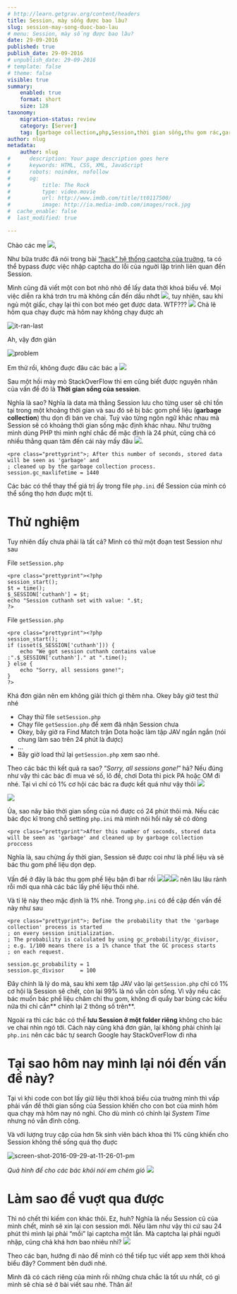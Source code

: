 ```yaml
---
# http://learn.getgrav.org/content/headers
title: Session, mày sống được bao lâu?
slug: session-may-song-duoc-bao-lau
# menu: Session, mày sống được bao lâu?
date: 29-09-2016
published: true
publish_date: 29-09-2016
# unpublish_date: 29-09-2016
# template: false
# theme: false
visible: true
summary:
    enabled: true
    format: short
    size: 128
taxonomy:
    migration-status: review
    category: [Server]
    tag: [garbage collection,php,Session,thời gian sống,thu gom rác,garbage collection,php,Session,thời gian sống,thu gom rác]
author: nlug
metadata:
    author: nlug
#      description: Your page description goes here
#      keywords: HTML, CSS, XML, JavaScript
#      robots: noindex, nofollow
#      og:
#          title: The Rock
#          type: video.movie
#          url: http://www.imdb.com/title/tt0117500/
#          image: http://ia.media-imdb.com/images/rock.jpg
#  cache_enable: false
#  last_modified: true

---
```


Chào các mẹ ![](http://cuthanh.com/wp-content/uploads/lm-easy-emoticons/emoticons-custom/a2b20fedb8f910c6d52ffeb6a30af1b8.png),

Như bữa trước đã nói trong bài [“hack” hệ thống captcha của truờng](http://cuthanh.com/technology/hack-thong-captcha-cua-truong), ta có thể bypass được việc nhập captcha do lỗi của nguời lập trình liên quan đến Session.

Mình cũng đã viết một con bot nhỏ nhỏ để lấy data thời khoá biểu về. Mọi việc diễn ra khá trơn tru mà không cần đến dầu nhớt ![](http://cuthanh.com/wp-content/uploads/lm-easy-emoticons/emoticons-custom/9ea612b30dc12f06939a01c96f151dc3.png), tuy nhiên, sau khi ngủ một giấc, chạy lại thì con bot méo get được data. WTF??? ![](http://cuthanh.com/wp-content/uploads/lm-easy-emoticons/emoticons-custom/0dd17a12d85d368fd9f09090b1a961a7.png) Chả lẽ hôm qua chạy đuợc mà hôm nay không chạy được ah

![it-ran-last](http://cuthanh.com/wp-content/uploads/2016/09/it-ran-last.jpg)

Ah, vậy đơn giản

![problem](http://cuthanh.com/wp-content/uploads/2016/09/problem-1.jpeg)

Em thử rồi, không đuợc đâu các bác ạ ![](http://cuthanh.com/wp-content/uploads/lm-easy-emoticons/emoticons-custom/080861c0c12b3c87e3cb77a2d91754b8.png)

Sau một hồi mày mò StackOverFlow thì em cũng biết được nguyên nhân của vấn đề đó là **Thời gian sống của session**.

Nghĩa là sao? Nghĩa là data mà thằng Session lưu cho từng user sẽ chỉ tồn tại trong một khoảng thời gian và sau đó sẽ bị bác gom phế liệu (**garbage collection**) thu dọn đi bán ve chai. Tuỳ vào từng ngôn ngữ khác nhau mà Session sẽ có khoảng thời gian sống mặc định khác nhau. Như trường mình dùng PHP thì mình nghĩ chắc để mặc định là 24 phút, cũng chả có nhiều thằng quan tâm đến cái này mấy đâu ![](http://cuthanh.com/wp-content/uploads/lm-easy-emoticons/emoticons-custom/b5832fef30eaf55643c1756ec601702d.png).

 
    <pre class="prettyprint">; After this number of seconds, stored data will be seen as 'garbage' and
    ; cleaned up by the garbage collection process.
    session.gc_maxlifetime = 1440

Các bác có thể thay thế giá trị ấy trong file `php.ini` để Session của mình có thể sống thọ hơn đuợc một tí.

# Thử nghiệm

Tuy nhiên đấy chưa phải là tất cả? Mình có thử một đoạn test Session như sau

File `setSession.php`

 
    <pre class="prettyprint"><?php
    session_start();
    $t = time();
    $_SESSION['cuthanh'] = $t;
    echo "Session cuthanh set with value: ".$t;
    ?>

File `getSession.php`

 
    <pre class="prettyprint"><?php
    session_start();
    if (isset($_SESSION['cuthanh'])) {
        echo "We got session cuthanh contains value :".$_SESSION['cuthanh']." at ".time();
    } else {
        echo "Sorry, all sessions gone!";
    }
    ?>

Khá đơn giản nên em không giải thích gì thêm nha. Okey bây giờ test thử nhé

- Chạy thử file `setSession.php`
- Chạy file `getSession.php` để xem đã nhận Session chưa
- Okey, bây giờ ra Find Match trận Dota hoặc làm tập JAV ngắn ngắn (nói chung làm sao trên 24 phút là được)
- …
- Bây giờ load thử lại `getSession.php` xem sao nhé.

Theo các bác thì kết quả ra sao? “*Sorry, all sessions gone!*” hả? Nếu đúng như vậy thì các bác đi mua vé số, lô đề, chơi Dota thì pick PA hoặc OM đi nhé. Tại vì chỉ có 1% cơ hội các bác ra đuợc kết quá như vậy thôi ![](http://cuthanh.com/wp-content/uploads/lm-easy-emoticons/emoticons-custom/6ef225eb223b6df4166606abf92bde83.png)

![](https://i.ytimg.com/vi/h5I5UYxajnQ/maxresdefault.jpg)

Ủa, sao nãy bảo thời gian sống của nó được có 24 phút thôi mà. Nếu các bác đọc kĩ trong chỗ setting `php.ini` mà mình nói hồi nãy sẽ có dòng

 
    <pre class="prettyprint">After this number of seconds, stored data will be seen as 'garbage' and cleaned up by garbage collection proccess

Nghĩa là, sau chừng ấy thời gian, Session sẽ được coi như là phế liệu và sẽ bác thu gom phế liệu dọn dẹp.

Vấn đề ở đây là bác thu gom phế liệu bận đi bar rồi ![](http://cuthanh.com/wp-content/uploads/lm-easy-emoticons/emoticons-custom/3182d42b9326c68c9a456df369ea9898.png)![](http://cuthanh.com/wp-content/uploads/lm-easy-emoticons/emoticons-custom/3182d42b9326c68c9a456df369ea9898.png)![](http://cuthanh.com/wp-content/uploads/lm-easy-emoticons/emoticons-custom/3182d42b9326c68c9a456df369ea9898.png) nên lâu lâu rảnh rỗi mới qua nhà các bác lấy phế liệu thôi nhé.



Và tỉ lệ này theo mặc định là 1% nhé. Trong `php.ini` có đề cập đến vấn đề này như sau

 
    <pre class="prettyprint">; Define the probability that the 'garbage collection' process is started
    ; on every session initialization.
    ; The probability is calculated by using gc_probability/gc_divisor,
    ; e.g. 1/100 means there is a 1% chance that the GC process starts
    ; on each request.
    
    session.gc_probability = 1
    session.gc_divisor     = 100

Đây chính là lý do mà, sau khi xem tập JAV vào lại `getSession.php` chỉ có 1% cơ hội là Session sẽ chết, còn lại 99% là nó vẫn còn sống. Vì vậy nếu các bác muốn bác phế liệu chăm chỉ thu gom, không đi quẩy bar bủng các kiểu nữa thì chỉ cần** chỉnh lại 2 thông số trên**.

Ngoài ra thì các bác có thể **lưu Session ở một folder riêng** không cho bác ve chai nhìn ngó tới. Cách này cũng khá đơn giản, lại không phải chỉnh lại `php.ini` nên các bác tự search Google hay StackOverFlow đi nha

# Tại sao hôm nay mình lại nói đến vấn đề này?

Tại vì khi code con bot lấy giữ liệu thời khoá biểu của truờng mình thì vấp phải vấn đề thời gian sống của Session khiến cho con bot của mình hôm qua chạy mà hôm nay nó nghỉ. Cho dù mình có chỉnh lại *System Time* nhưng nó vẫn đình công.

Và với lượng truy cập của hơn 5k sinh viên bách khoa thì 1% cũng khiến cho Session không thế sống quá thọ đuợc

![screen-shot-2016-09-29-at-11-26-01-pm](http://cuthanh.com/wp-content/uploads/2016/09/Screen-Shot-2016-09-29-at-11.26.01-PM-1024x642.png)

*Quả hình để cho các bác khỏi nói em chém gió ![](http://cuthanh.com/wp-content/uploads/lm-easy-emoticons/emoticons-custom/b5832fef30eaf55643c1756ec601702d.png)*

# Làm sao để vuợt qua được

Thì nó chết thì kiếm con khác thôi. Ez, huh? Nghĩa là nếu Session cũ của mình chết, mình sẽ xin lại con session mới. Nếu làm như vậy thì cứ sau 24 phút thì mình lại phải “mồi” lại captcha một lần. Mà captcha lại phải nguời nhập, cũng chả khá hơn bao nhiêu nhỉ? ![](http://cuthanh.com/wp-content/uploads/lm-easy-emoticons/emoticons-custom/299e9352fa1be8323aba0ef9c0bdfab5.png)

Theo các bạn, hướng đi nào để mình có thể tiếp tục viết app xem thời khoá biểu đây? Comment bên duới nhé.

Mình đã có cách riêng của mình rồi những chưa chắc là tốt ưu nhất, có gì mình sẽ chia sẻ ở bài viết sau nhé. Thân ái!